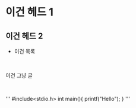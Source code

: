 # 이건 헤드 1
## 이건 헤드 2
* 이건 목록

<br>

이건 그냥 글

<br>

'''
#include<stdio.h>
int main(){
  printf("Hello");
}
'''
